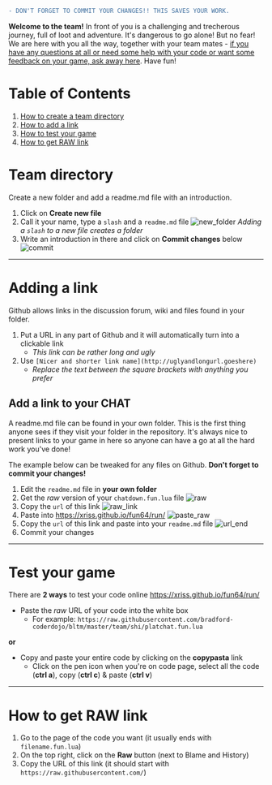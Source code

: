 ```diff
- DON'T FORGET TO COMMIT YOUR CHANGES!! THIS SAVES YOUR WORK.
```

**Welcome to the team!** In front of you is a challenging and trecherous journey, full of loot and adventure. It's dangerous to go alone! But no fear! We are here with you all the way, together with your team mates - [if you have any questions at all or need some help with your code or want some feedback on your game, ask away here](https://github.com/bradford-coderdojo/bltm/issues). Have fun!

# Table of Contents

1. [How to create a team directory](#team-directory)
2. [How to add a link](#adding-a-link)
3. [How to test your game](#test-your-game)
4. [How to get RAW link](#how-to-get-raw-link)

# Team directory

Create a new folder and add a readme.md file with an introduction.

1. Click on **Create new file**
2. Call it your name, type a ```slash``` and a ```readme.md``` file
    ![new_folder](https://cloud.githubusercontent.com/assets/1515961/24321397/9bf514f4-1143-11e7-81be-2e2d942750db.png)
    *Adding a ```slash``` to a new file creates a folder*
3. Write an introduction in there and click on **Commit changes** below
    ![commit](https://cloud.githubusercontent.com/assets/1515961/24321408/ecb31094-1143-11e7-9580-b64b5d769be7.png)
    
----------

# Adding a link

Github allows links in the discussion forum, wiki and files found in your folder.

1. Put a URL in any part of Github and it will automatically turn into a clickable link
    - _This link can be rather long and ugly_
2. Use ```[Nicer and shorter link name](http://uglyandlongurl.goeshere)```
    - _Replace the text between the square brackets with anything you prefer_


## Add a link to your CHAT

A readme.md file can be found in your own folder. This is the first thing anyone sees if they visit your folder in the repository. It's always nice to present links to your game in here so anyone can have a go at all the hard work you've done!

The example below can be tweaked for any files on Github. **Don't forget to commit your changes!**

1. Edit the ```readme.md``` file in **your own folder**
2. Get the *raw* version of your ```chatdown.fun.lua``` file
    ![raw](https://cloud.githubusercontent.com/assets/1515961/24321744/11d63b78-114c-11e7-870b-e128c4539c75.png)
3. Copy the ```url``` of this link
    ![raw_link](https://cloud.githubusercontent.com/assets/1515961/24321759/49cadffc-114c-11e7-9ccf-8474a01d22d7.png)
4. Paste into https://xriss.github.io/fun64/run/
    ![paste_raw](https://cloud.githubusercontent.com/assets/1515961/24321764/73ae4318-114c-11e7-8855-6507b51a8e55.png)
5. Copy the ```url``` of this link and paste into your ```readme.md``` file
    ![url_end](https://cloud.githubusercontent.com/assets/1515961/24321789/feb7fd0a-114c-11e7-816d-8c1a59e9a211.png)
6. Commit your changes

----------

# Test your game

There are **2 ways** to test your code online https://xriss.github.io/fun64/run/

- Paste the *raw* URL of your code into the white box
    - For example: ```https://raw.githubusercontent.com/bradford-coderdojo/bltm/master/team/shi/platchat.fun.lua```    

**or**

- Copy and paste your entire code by clicking on the **copypasta** link
    - Click on the pen icon when you're on code page, select all the code (**ctrl a**), copy (**ctrl c**) & paste (**ctrl v**)
    
----------

# How to get RAW link

1. Go to the page of the code you want (it usually ends with ```filename.fun.lua```)
2. On the top right, click on the **Raw** button (next to Blame and History)
3. Copy the URL of this link (it should start with ```https://raw.githubusercontent.com/```)
